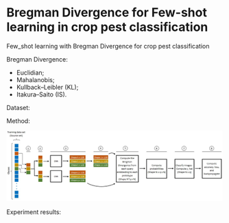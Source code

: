 # Bregman Divergence for Few-shot learning in crop pest classification
Few_shot learning with Bregman Divergence for crop pest classification

Bregman Divergence:

- Euclidian;
- Mahalanobis;
- Kullback–Leibler (KL);
- Itakura–Saito (IS).

Dataset:


Method:

![Episode](/assets/episode.jpg)


Experiment results:




